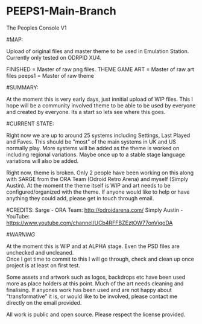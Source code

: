 # PEEPS1-Main-Branch
The Peoples Console V1

#MAP:

Upload of original files and master theme to be used in Emulation Station.  Currently only tested on ODRPID XU4.

FINISHED       = Master of raw png files.
THEME GAME ART = Master of raw art files
peeps1         = Master of raw theme

#SUMMARY:

At the moment this is very early days, just innitial upload of WIP files.  This I hope will be a community 
involved theme to be able to be used by everyone and created by everyone. Its a start so lets see where this goes.

#CURRENT STATE:

Right now we are up to around 25 systems including Settings, Last Played and Faves. This should be "most" of the 
main systems in UK and US normally play.  More systems will be added as the theme is worked on including regional 
variations.  Maybe once up to a stable stage language variations will also be added.

Right now, theme is broken.  Only 2 people have been working on this along with SARGE from the ORA Team (Odroid 
Retro Arena) and myself (Simply Austin).  At the moment the theme itself is WIP and art needs to be 
configured/organized with the theme.  If anyone would like to help or have anything they could add, please get in 
touch through email.

#CREDITS:
Sarge - ORA Team: http://odroidarena.com/
Simply Austin - YouTube: https://www.youtube.com/channel/UCb4RFFBZEztOW77onViqoDA

#*WARNING* 

At the moment this is WIP and at ALPHA stage.  Even the PSD files are unchecked and uncleaned.  
Once I get time to commit to this I will go through, check and clean up once project is at least on first test.

Some assets and artwork such as logos, backdrops etc have been used more as place holders at this point.  Much of 
the art needs cleaning and finalising.  If anyones work has been used and are not happy about "transformative" 
it is, or would like to be involved, please contact me directly on the email provided.

All work is public and open source. Please respect the license provided.
